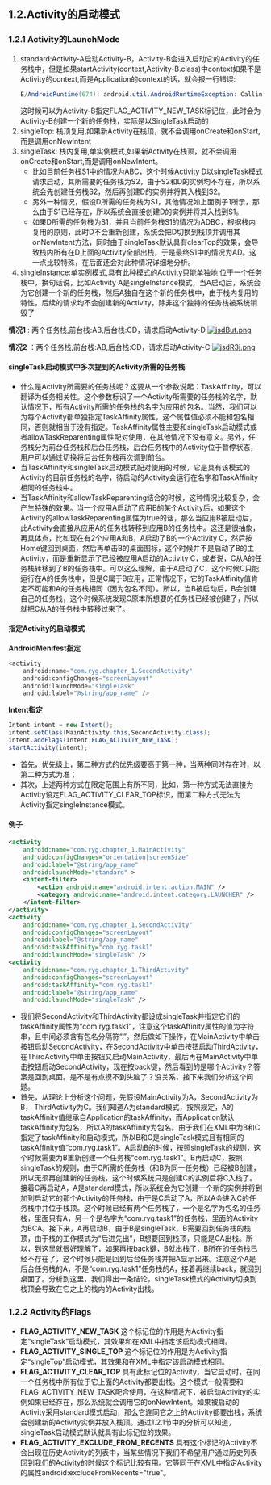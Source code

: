 ## 1.2.Activity的启动模式

### 1.2.1 Activity的LaunchMode

1. standard:Activity-A启动Activity-B，Activity-B会进入启动它的Activity的任务栈中，但是如果startActivity(context,Activity-B.class)中context如果不是Activity的context,而是Application的context的话，就会报一行错误:
    ```java
    E/AndroidRuntime(674): android.util.AndroidRuntimeException: Calling startActivity from outside of an Activity context requires the FLAG_ ACTIVITY_NEW_TASK flag. Is this really what you want?
    ```
    这时候可以为Activity-B指定FLAG_ACTIVITY_NEW_TASK标记位，此时会为Activity-B创建一个新的任务栈，实际是以SingleTask启动的
2. singleTop: 栈顶复用,如果新Activity在栈顶，就不会调用onCreate和onStart,而是调用onNewIntent
3. singleTask: 栈内复用,单实例模式,如果新Activity在栈顶，就不会调用onCreate和onStart,而是调用onNewIntent。
    - 比如目前任务栈S1中的情况为ABC，这个时候Activity D以singleTask模式请求启动，其所需要的任务栈为S2，由于S2和D的实例均不存在，所以系统会先创建任务栈S2，然后再创建D的实例并将其入栈到S2。
    - 另外一种情况，假设D所需的任务栈为S1，其他情况如上面例子1所示，那么由于S1已经存在，所以系统会直接创建D的实例并将其入栈到S1。
    - 如果D所需的任务栈为S1，并且当前任务栈S1的情况为ADBC，根据栈内复用的原则，此时D不会重新创建，系统会把D切换到栈顶并调用其onNewIntent方法，同时由于singleTask默认具有clearTop的效果，会导致栈内所有在D上面的Activity全部出栈，于是最终S1中的情况为AD。这一点比较特殊，在后面还会对此种情况详细地分析。
4. singleInstance:单实例模式,具有此种模式的Activity只能单独地
位于一个任务栈中，换句话说，比如Activity A是singleInstance模式，当A启动后，系统会为它创建一个新的任务栈，然后A独自在这个新的任务栈中，由于栈内复用的特性，后续的请求均不会创建新的Activity，除非这个独特的任务栈被系统销毁了

**情况1** : 两个任务栈,前台栈:AB,后台栈:CD，请求启动Activity-D
[![jsdBut.png](https://s1.ax1x.com/2022/07/10/jsdBut.png)](https://imgtu.com/i/jsdBut)

**情况2** ：两个任务栈,前台栈:AB,后台栈:CD，请求启动Activity-C
[![jsdR3j.png](https://s1.ax1x.com/2022/07/10/jsdR3j.png)](https://imgtu.com/i/jsdR3j)


#### singleTask启动模式中多次提到的Activity所需的任务栈
- 什么是Activity所需要的任务栈呢？这要从一个参数说起：TaskAffinity，可以翻译为任务相关性。这个参数标识了一个Activity所需要的任务栈的名字，默认情况下，所有Activity所需的任务栈的名字为应用的包名。当然，我们可以为每个Activity都单独指定TaskAffinity属性，这个属性值必须不能和包名相同，否则就相当于没有指定。TaskAffinity属性主要和singleTask启动模式或者allowTaskReparenting属性配对使用，在其他情况下没有意义。另外，任务栈分为前台任务栈和后台任务栈，后台任务栈中的Activity位于暂停状态，用户可以通过切换将后台任务栈再次调到前台。
- 当TaskAffinity和singleTask启动模式配对使用的时候，它是具有该模式的Activity的目前任务栈的名字，待启动的Activity会运行在名字和TaskAffinity相同的任务栈中。
- 当TaskAffinity和allowTaskReparenting结合的时候，这种情况比较复杂，会产生特殊的效果。当一个应用A启动了应用B的某个Activity后，如果这个Activity的allowTaskReparenting属性为true的话，那么当应用B被启动后，此Activity会直接从应用A的任务栈转移到应用B的任务栈中。这还是很抽象，再具体点，比如现在有2个应用A和B，A启动了B的一个Activity C，然后按Home键回到桌面，然后再单击B的桌面图标，这个时候并不是启动了B的主Activity，而是重新显示了已经被应用A启动的Activity C，或者说，C从A的任务栈转移到了B的任务栈中。可以这么理解，由于A启动了C，这个时候C只能运行在A的任务栈中，但是C属于B应用，正常情况下，它的TaskAffinity值肯定不可能和A的任务栈相同（因为包名不同）。所以，当B被启动后，B会创建自己的任务栈，这个时候系统发现C原本所想要的任务栈已经被创建了，所以就把C从A的任务栈中转移过来了。

#### 指定Activity的启动模式
**AndroidMenifest指定**
```java
<activity
    android:name="com.ryg.chapter_1.SecondActivity"
    android:configChanges="screenLayout"
    android:launchMode="singleTask"
    android:label="@string/app_name" />
```
**Intent指定**
```java
Intent intent = new Intent();
intent.setClass(MainActivity.this,SecondActivity.class);
intent.addFlags(Intent.FLAG_ACTIVITY_NEW_TASK);
startActivity(intent);
```
- 首先，优先级上，第二种方式的优先级要高于第一种，当两种同时存在时，以第二种方式为准；
- 其次，上述两种方式在限定范围上有所不同，比如，第一种方式无法直接为Activity设定FLAG_ACTIVITY_CLEAR_TOP标识，而第二种方式无法为Activity指定singleInstance模式。

#### 例子
```xml
<activity
    android:name="com.ryg.chapter_1.MainActivity"
    android:configChanges="orientation|screenSize"
    android:label="@string/app_name"
    android:launchMode="standard" >
    <intent-filter>
        <action android:name="android.intent.action.MAIN" />
        <category android:name="android.intent.category.LAUNCHER" />
    </intent-filter>
</activity>
<activity
    android:name="com.ryg.chapter_1.SecondActivity"
    android:configChanges="screenLayout"
    android:label="@string/app_name"
    android:taskAffinity="com.ryg.task1"
    android:launchMode="singleTask" />
<activity
    android:name="com.ryg.chapter_1.ThirdActivity"
    android:configChanges="screenLayout"
    android:taskAffinity="com.ryg.task1"
    android:label="@string/app_name"
    android:launchMode="singleTask" />
```
- 我们将SecondActivity和ThirdActivity都设成singleTask并指定它们的taskAffinity属性为“com.ryg.task1”，注意这个taskAffinity属性的值为字符串，且中间必须含有包名分隔符“.”。然后做如下操作，在MainActivity中单击按钮启动SecondActivity，在SecondActivity中单击按钮启动ThirdActivity，在ThirdActivity中单击按钮又启动MainActivity，最后再在MainActivity中单击按钮启动SecondActivity，现在按back键，然后看到的是哪个Activity？答案是回到桌面。是不是有点摸不到头脑了？没关系，接下来我们分析这个问题。
- 首先，从理论上分析这个问题，先假设MainActivity为A，SecondActivity为B，
ThirdActivity为C。我们知道A为standard模式，按照规定，A的taskAffinity值继承自Application的taskAffinity，而Application默认taskAffinity为包名，所以A的taskAffinity为包名。由于我们在XML中为B和C指定了taskAffinity和启动模式，所以B和C是singleTask模式且有相同的taskAffinity值“com.ryg.task1”。A启动B的时候，按照singleTask的规则，这个时候需要为B重新创建一个任务栈“com.ryg.task1”。B再启动C，按照singleTask的规则，由于C所需的任务栈（和B为同一任务栈）已经被B创建，所以无须再创建新的任务栈，这个时候系统只是创建C的实例后将C入栈了。接着C再启动A，A是standard模式，所以系统会为它创建一个新的实例并将到加到启动它的那个Activity的任务栈，由于是C启动了A，所以A会进入C的任务栈中并位于栈顶。这个时候已经有两个任务栈了，一个是名字为包名的任务栈，里面只有A，另一个是名字为“com.ryg.task1”的任务栈，里面的Activity为BCA。接下来，A再启动B，由于B是singleTask，B需要回到任务栈的栈顶，由于栈的工作模式为“后进先出”，B想要回到栈顶，只能是CA出栈。所以，到这里就很好理解了，如果再按back键，B就出栈了，B所在的任务栈已经不存在了，这个时候只能是回到后台任务栈并把A显示出来。注意这个A是后台任务栈的A，不是“com.ryg.task1”任务栈的A，接着再继续back，就回到桌面了。分析到这里，我们得出一条结论，singleTask模式的Activity切换到栈顶会导致在它之上的栈内的Activity出栈。

### 1.2.2 Activity的Flags
- **FLAG_ACTIVITY_NEW_TASK**
这个标记位的作用是为Activity指定“singleTask”启动模式，其效果和在XML中指定该启动模式相同。
- **FLAG_ACTIVITY_SINGLE_TOP**
这个标记位的作用是为Activity指定“singleTop”启动模式，其效果和在XML中指定该启动模式相同。
- **FLAG_ACTIVITY_CLEAR_TOP**
具有此标记位的Activity，当它启动时，在同一个任务栈中所有位于它上面的Activity都要出栈。这个模式一般需要和FLAG_ACTIVITY_NEW_TASK配合使用，在这种情况下，被启动Activity的实例如果已经存在，那么系统就会调用它的onNewIntent。如果被启动的Activity采用standard模式启动，那么它连同它之上的Activity都要出栈，系统会创建新的Activity实例并放入栈顶。通过1.2.1节中的分析可以知道，singleTask启动模式默认就具有此标记位的效果。
- **FLAG_ACTIVITY_EXCLUDE_FROM_RECENTS**
具有这个标记的Activity不会出现在历史Activity的列表中，当某些情况下我们不希望用户通过历史列表回到我们的Activity的时候这个标记比较有用。它等同于在XML中指定Activity的属性android:excludeFromRecents="true"。
